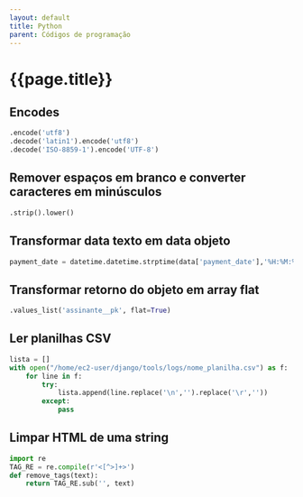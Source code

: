 ```yaml
---
layout: default
title: Python
parent: Códigos de programação
---
```

# {{page.title}}

## Encodes
```python
.encode('utf8')
.decode('latin1').encode('utf8')
.decode('ISO-8859-1').encode('UTF-8')
```

## Remover espaços em branco e converter caracteres em minúsculos
```python
.strip().lower()
```
## Transformar data texto em data objeto
```python
payment_date = datetime.datetime.strptime(data['payment_date'],'%H:%M:%S %b %d, %Y')
```
## Transformar retorno do objeto em array flat
```python
.values_list('assinante__pk', flat=True)
```
## Ler planilhas CSV
```python
lista = []
with open("/home/ec2-user/django/tools/logs/nome_planilha.csv") as f:
    for line in f:
        try:
            lista.append(line.replace('\n','').replace('\r',''))
        except:
            pass
```

## Limpar HTML de uma string 
```python
import re
TAG_RE = re.compile(r'<[^>]+>')
def remove_tags(text):
    return TAG_RE.sub('', text)
```